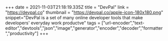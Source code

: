 +++
date = 2021-11-03T21:18:19.335Z
title = "DevPal"
link = "https://devpal.co"
thumbnail = "https://devpal.co/apple-icon-180x180.png"
snippet="DevPal is a set of many online developer tools that make developers' everyday work productve"
tags = ["url-encoder","text-editor","devtools","json","image","generator","encoder","decoder","formatter","productivity"]
+++
